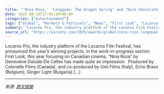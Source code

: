 ```yaml
---
title: "‘Nina Roza,’ ‘Lóngquán: The Dragon Spring’ and ‘Dark Chocolate’ Scoop Prizes at Locarno Pro Industry Awards"
date: 2025-08-10T17:01:20+08:00
categories: ["entertainment"]
tags: ["Global", "Markets & Festivals", "News", "First Look", "Locarno Film Festival", "Locarno Pro", "Lóngquán: The Dragon Spring", "Nina Roza"]
summary: "Locarno Pro, the industry platform of the Locarno Film Festival, has announced this year&#8217;s winning projects. In the work-in-progress section First Look, this year focusing on Canadian cinema, “N"
source_url: "https://variety.com/2025/awards/global/nina-roza-longquan-dark-chocolate-locarno-pro-awards-1236486139/"
---
```


Locarno Pro, the industry platform of the Locarno Film Festival, has announced this year&#8217;s winning projects. In the work-in-progress section First Look, this year focusing on Canadian cinema, “Nina Roza”&#160;by Geneviève Dulude-De Celles has made quite an impression.&#160; Produced by Colonelle Films (Canada), and co-produced by Umi Films (Italy), Echo Bravo (Belgium), Ginger Light (Bulgaria) [&#8230;]

---

*来源: [原文链接](https://variety.com/2025/awards/global/nina-roza-longquan-dark-chocolate-locarno-pro-awards-1236486139/)*
